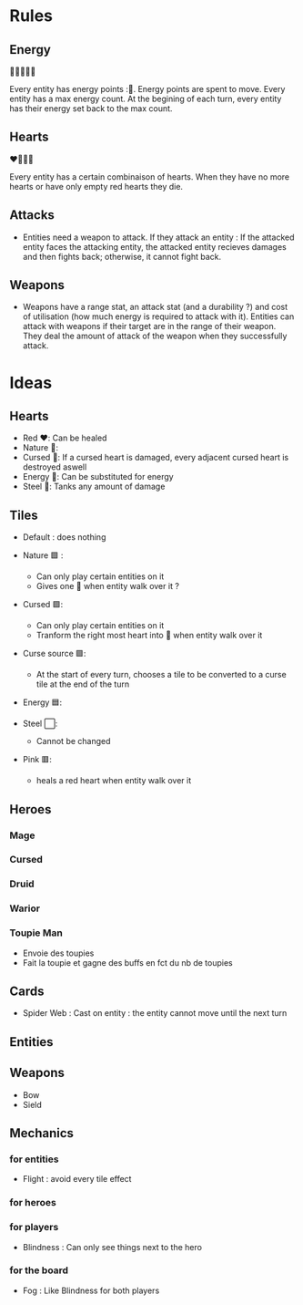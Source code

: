 # Rules

## Energy

:large_blue_diamond::large_blue_diamond::large_blue_diamond::large_blue_diamond::large_blue_diamond:

Every entity has energy points ::small_orange_diamond:. Energy points are spent to move. 
Every entity has a max energy count. At the begining of each turn, every entity has their energy set back to the max count.

## Hearts

:heart::green_heart::white_heart::blue_heart:

Every entity has a certain combinaison of hearts. When they have no more hearts or have only empty red hearts they die.

## Attacks

- Entities need a weapon to attack. If they attack an entity : If the attacked entity faces the attacking entity, the attacked entity recieves damages and then fights back; otherwise, it cannot fight back.

## Weapons 

- Weapons have a range stat, an attack stat (and a durability ?) and cost of utilisation (how much energy is required to attack with it). Entities can attack with weapons if their target are in the range of their weapon. They deal the amount of attack of the weapon when they successfully attack.


# Ideas

## Hearts

- Red :heart:: Can be healed
- Nature :green_heart:: 
- Cursed :purple_heart:: If a cursed heart is damaged, every adjacent cursed heart is destroyed aswell
- Energy :blue_heart:: Can be substituted for energy
- Steel :white_heart:: Tanks any amount of damage

## Tiles

- Default : does nothing
- Nature :green_square: : 
  - Can only play certain entities on it
  - Gives one :green_heart: when entity walk over it ?

- Cursed :purple_square::
  - Can only play certain entities on it
  - Tranform the right most heart into :purple_heart: when entity walk over it
- Curse source :purple_square::
    - At the start of every turn, chooses a tile to be converted to a curse tile at the end of the turn
  
- Energy :blue_square:: 
- Steel :white_large_square::
    - Cannot be changed
- Pink :red_square::
  - heals a red heart when entity walk over it


## Heroes

### Mage

### Cursed

### Druid

### Warior

### Toupie Man

- Envoie des toupies
- Fait la toupie et gagne des buffs en fct du nb de toupies

## Cards

- Spider Web : Cast on entity : the entity cannot move until the next turn

## Entities

## Weapons

- Bow 
- Sield

## Mechanics 

### for entities

- Flight : avoid every tile effect

### for heroes

### for players

- Blindness : Can only see things next to the hero

### for the board

- Fog : Like Blindness for both players 




